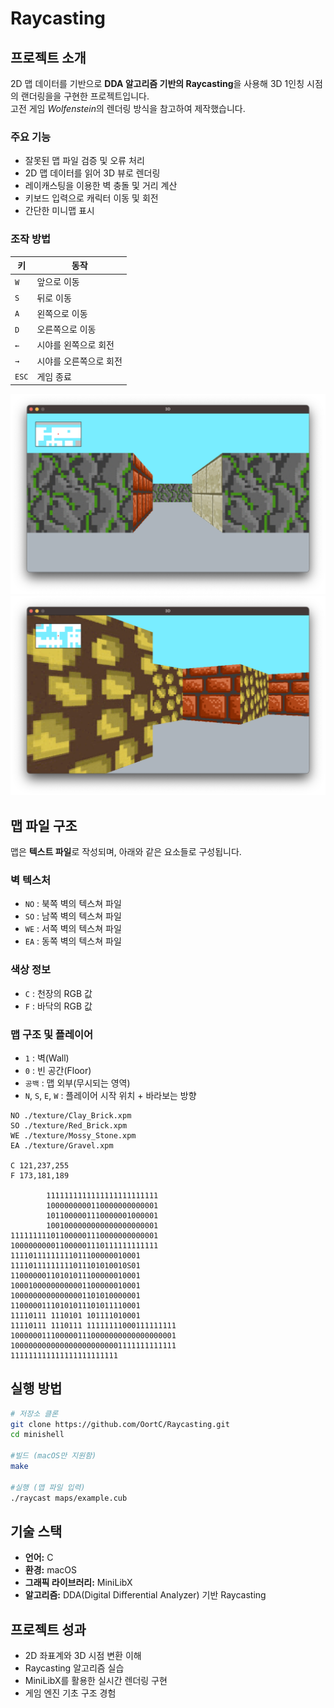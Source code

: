 # Raycasting

## 프로젝트 소개
2D 맵 데이터를 기반으로 **DDA 알고리즘 기반의 Raycasting**을 사용해 3D 1인칭 시점의 랜더링을을 구현한 프로젝트입니다.  
고전 게임 *Wolfenstein*의 렌더링 방식을 참고하여 제작했습니다.

### 주요 기능
- 잘못된 맵 파일 검증 및 오류 처리
- 2D 맵 데이터를 읽어 3D 뷰로 렌더링
- 레이캐스팅을 이용한 벽 충돌 및 거리 계산
- 키보드 입력으로 캐릭터 이동 및 회전
- 간단한 미니맵 표시

### 조작 방법
| 키 | 동작 |
|----|------|
| `W` | 앞으로 이동 |	
| `S` | 뒤로 이동 |
| `A` | 왼쪽으로 이동 |
| `D` | 오른쪽으로 이동 |
| `←` | 시야를 왼쪽으로 회전 |
| `→` | 시야를 오른쪽으로 회전 |
| `ESC` | 게임 종료 |

![랜더링 화면 1](./assets/screenshot_1.png)
![랜더링 화면 2](./assets/screenshot_2.png)


## 맵 파일 구조
맵은 **텍스트 파일**로 작성되며, 아래와 같은 요소들로 구성됩니다.

### 벽 텍스처
- `NO` : 북쪽 벽의 텍스쳐 파일
- `SO` : 남쪽 벽의 텍스쳐 파일
- `WE` : 서쪽 벽의 텍스쳐 파일
- `EA` : 동쪽 벽의 텍스쳐 파일

### 색상 정보
- `C` : 천장의 RGB 값
- `F` : 바닥의 RGB 값

### 맵 구조 및 플레이어
- `1` : 벽(Wall)  
- `0` : 빈 공간(Floor)  
- `공백` : 맵 외부(무시되는 영역)
- `N`, `S`, `E`, `W` : 플레이어 시작 위치 + 바라보는 방향

```
NO ./texture/Clay_Brick.xpm
SO ./texture/Red_Brick.xpm
WE ./texture/Mossy_Stone.xpm
EA ./texture/Gravel.xpm

C 121,237,255
F 173,181,189

        1111111111111111111111111
        1000000000110000000000001
        1011000001110000001000001
        1001000000000000000000001
111111111011000001110000000000001
100000000011000001110111111111111
11110111111111011100000010001
11110111111111011101010010S01
11000000110101011100000010001
10001000000000001100000010001
10000000000000001101010000001
11000001110101011101011110001
11110111 1110101 101111010001
11110111 1110111 11111111000111111111
1000000111000001110000000000000000001
1000000000000000000000001111111111111
111111111111111111111111
```

## 실행 방법
```bash
# 저장소 클론
git clone https://github.com/OortC/Raycasting.git
cd minishell

#빌드 (macOS만 지원함)
make

#실행 (맵 파일 입력)
./raycast maps/example.cub
```

## 기술 스택
- **언어:** C  
- **환경:** macOS  
- **그래픽 라이브러리:** MiniLibX  
- **알고리즘:** DDA(Digital Differential Analyzer) 기반 Raycasting  

## 프로젝트 성과
- 2D 좌표계와 3D 시점 변환 이해
- Raycasting 알고리즘 실습
- MiniLibX를 활용한 실시간 렌더링 구현
- 게임 엔진 기초 구조 경험
